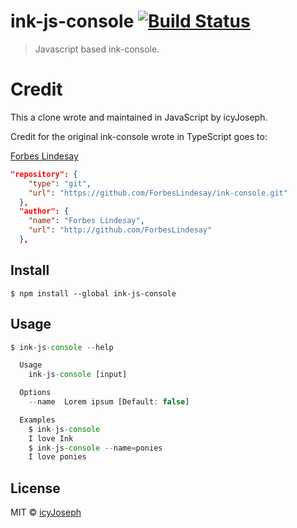 # ink-js-console [![Build Status](https://travis-ci.org/icyJoseph/ink-js-console.svg?branch=master)](https://travis-ci.org/icyJoseph/ink-js-console)

> Javascript based ink-console.

# Credit

This a clone wrote and maintained in JavaScript by icyJoseph.

Credit for the original ink-console wrote in TypeScript goes to:

[Forbes Lindesay](https://github.com/ForbesLindesay)

```json
"repository": {
    "type": "git",
    "url": "https://github.com/ForbesLindesay/ink-console.git"
  },
  "author": {
    "name": "Forbes Lindesay",
    "url": "http://github.com/ForbesLindesay"
  },
```

## Install

```
$ npm install --global ink-js-console
```

## Usage

```js
$ ink-js-console --help

  Usage
    ink-js-console [input]

  Options
    --name  Lorem ipsum [Default: false]

  Examples
    $ ink-js-console
    I love Ink
    $ ink-js-console --name=ponies
    I love ponies
```

## License

MIT © [icyJoseph](http://icjoseph.com)
